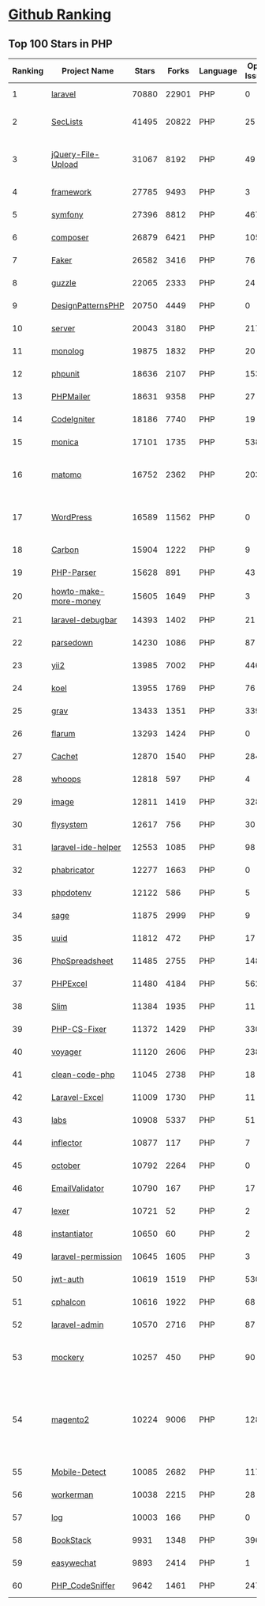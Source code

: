 [Github Ranking](../README.md)
==========

## Top 100 Stars in PHP

| Ranking | Project Name | Stars | Forks | Language | Open Issues | Description | Last Commit |
| ------- | ------------ | ----- | ----- | -------- | ----------- | ----------- | ----------- |
| 1 | [laravel](https://github.com/laravel/laravel) | 70880 | 22901 | PHP | 0 | Laravel is a web application framework with expressive, elegant syntax. We’ve already laid the foundation for your next big idea — freeing you to create without sweating the small things. | 2022-09-02T14:10:55Z |
| 2 | [SecLists](https://github.com/danielmiessler/SecLists) | 41495 | 20822 | PHP | 25 | SecLists is the security tester's companion. It's a collection of multiple types of lists used during security assessments, collected in one place. List types include usernames, passwords, URLs, sensitive data patterns, fuzzing payloads, web shells, and many more. | 2022-09-05T16:29:30Z |
| 3 | [jQuery-File-Upload](https://github.com/blueimp/jQuery-File-Upload) | 31067 | 8192 | PHP | 49 | File Upload widget with multiple file selection, drag&drop support, progress bar, validation and preview images, audio and video for jQuery. Supports cross-domain, chunked and resumable file uploads. Works with any server-side platform (Google App Engine, PHP, Python, Ruby on Rails, Java, etc.) that supports standard HTML form file uploads. | 2021-09-30T11:44:03Z |
| 4 | [framework](https://github.com/laravel/framework) | 27785 | 9493 | PHP | 3 | The Laravel Framework. | 2022-09-06T02:57:16Z |
| 5 | [symfony](https://github.com/symfony/symfony) | 27396 | 8812 | PHP | 467 | The Symfony PHP framework | 2022-09-05T21:24:44Z |
| 6 | [composer](https://github.com/composer/composer) | 26879 | 6421 | PHP | 105 | Dependency Manager for PHP | 2022-09-05T20:40:29Z |
| 7 | [Faker](https://github.com/fzaninotto/Faker) | 26582 | 3416 | PHP | 76 | Faker is a PHP library that generates fake data for you | 2022-07-11T08:30:23Z |
| 8 | [guzzle](https://github.com/guzzle/guzzle) | 22065 | 2333 | PHP | 24 | Guzzle, an extensible PHP HTTP client | 2022-08-29T11:03:21Z |
| 9 | [DesignPatternsPHP](https://github.com/DesignPatternsPHP/DesignPatternsPHP) | 20750 | 4449 | PHP | 0 | sample code for several design patterns in PHP 8 | 2022-07-19T18:53:47Z |
| 10 | [server](https://github.com/nextcloud/server) | 20043 | 3180 | PHP | 2178 | ☁️ Nextcloud server, a safe home for all your data | 2022-09-06T02:25:47Z |
| 11 | [monolog](https://github.com/Seldaek/monolog) | 19875 | 1832 | PHP | 20 | Sends your logs to files, sockets, inboxes, databases and various web services | 2022-08-28T19:30:19Z |
| 12 | [phpunit](https://github.com/sebastianbergmann/phpunit) | 18636 | 2107 | PHP | 153 | The PHP Unit Testing framework. | 2022-09-05T14:30:31Z |
| 13 | [PHPMailer](https://github.com/PHPMailer/PHPMailer) | 18631 | 9358 | PHP | 27 | The classic email sending library for PHP | 2022-09-05T14:17:52Z |
| 14 | [CodeIgniter](https://github.com/bcit-ci/CodeIgniter) | 18186 | 7740 | PHP | 19 | Open Source PHP Framework (originally from EllisLab) | 2022-08-29T12:30:05Z |
| 15 | [monica](https://github.com/monicahq/monica) | 17101 | 1735 | PHP | 538 | Personal CRM. Remember everything about your friends, family and business relationships. | 2022-09-05T14:25:39Z |
| 16 | [matomo](https://github.com/matomo-org/matomo) | 16752 | 2362 | PHP | 2036 | Liberating Web Analytics. Star us on Github? +1. Matomo is the leading open alternative to Google Analytics that gives you full control over your data. Matomo lets you easily collect data from websites & apps and visualise this data and extract insights. Privacy is built-in. We love Pull Requests!  | 2022-09-06T02:45:33Z |
| 17 | [WordPress](https://github.com/WordPress/WordPress) | 16589 | 11562 | PHP | 0 | WordPress, Git-ified. This repository is just a mirror of the WordPress subversion repository. Please do not send pull requests. Submit pull requests to https://github.com/WordPress/wordpress-develop and patches to https://core.trac.wordpress.org/ instead. | 2022-09-06T02:54:06Z |
| 18 | [Carbon](https://github.com/briannesbitt/Carbon) | 15904 | 1222 | PHP | 9 | A simple PHP API extension for DateTime. | 2022-09-04T15:21:22Z |
| 19 | [PHP-Parser](https://github.com/nikic/PHP-Parser) | 15628 | 891 | PHP | 43 | A PHP parser written in PHP | 2022-09-05T16:35:46Z |
| 20 | [howto-make-more-money](https://github.com/easychen/howto-make-more-money) | 15605 | 1649 | PHP | 3 | 程序员如何优雅的挣零花钱，2.0版，升级为小书了。Most of this not work outside China , so no English translate | 2022-06-18T17:00:20Z |
| 21 | [laravel-debugbar](https://github.com/barryvdh/laravel-debugbar) | 14393 | 1402 | PHP | 21 | Laravel Debugbar (Integrates PHP Debug Bar) | 2022-08-04T09:41:47Z |
| 22 | [parsedown](https://github.com/erusev/parsedown) | 14230 | 1086 | PHP | 87 | Better Markdown Parser in PHP | 2022-06-15T20:08:22Z |
| 23 | [yii2](https://github.com/yiisoft/yii2) | 13985 | 7002 | PHP | 446 | Yii 2: The Fast, Secure and Professional PHP Framework | 2022-09-06T02:01:15Z |
| 24 | [koel](https://github.com/koel/koel) | 13955 | 1769 | PHP | 76 | 🐦 A personal music streaming server that works. | 2022-09-02T15:53:14Z |
| 25 | [grav](https://github.com/getgrav/grav) | 13433 | 1351 | PHP | 339 | Modern, Crazy Fast, Ridiculously Easy and Amazingly Powerful Flat-File CMS powered by PHP, Markdown, Twig, and Symfony | 2022-09-05T18:14:40Z |
| 26 | [flarum](https://github.com/flarum/flarum) | 13293 | 1424 | PHP | 0 | Simple forum software for building great communities. | 2022-08-02T13:28:16Z |
| 27 | [Cachet](https://github.com/CachetHQ/Cachet) | 12870 | 1540 | PHP | 284 | 📛 An open source status page system for everyone. | 2022-07-05T14:23:17Z |
| 28 | [whoops](https://github.com/filp/whoops) | 12818 | 597 | PHP | 4 | PHP errors for cool kids  | 2022-07-04T15:35:24Z |
| 29 | [image](https://github.com/Intervention/image) | 12811 | 1419 | PHP | 328 | PHP Image Manipulation | 2022-08-23T18:21:40Z |
| 30 | [flysystem](https://github.com/thephpleague/flysystem) | 12617 | 756 | PHP | 30 | Abstraction for local and remote filesystems | 2022-09-04T21:15:12Z |
| 31 | [laravel-ide-helper](https://github.com/barryvdh/laravel-ide-helper) | 12553 | 1085 | PHP | 98 | Laravel IDE Helper | 2022-09-02T10:45:22Z |
| 32 | [phabricator](https://github.com/phacility/phabricator) | 12277 | 1663 | PHP | 0 | Effective June 1, 2021: Phabricator is no longer actively maintained. | 2022-06-14T17:12:36Z |
| 33 | [phpdotenv](https://github.com/vlucas/phpdotenv) | 12122 | 586 | PHP | 5 | Loads environment variables from `.env` to `getenv()`, `$_ENV` and `$_SERVER` automagically. | 2022-07-06T04:46:37Z |
| 34 | [sage](https://github.com/roots/sage) | 11875 | 2999 | PHP | 9 | WordPress starter theme with Laravel Blade components and templates, Tailwind CSS, and a modern development workflow | 2022-08-11T15:11:09Z |
| 35 | [uuid](https://github.com/ramsey/uuid) | 11812 | 472 | PHP | 17 | A PHP library for generating universally unique identifiers (UUIDs). | 2022-09-01T21:02:35Z |
| 36 | [PhpSpreadsheet](https://github.com/PHPOffice/PhpSpreadsheet) | 11485 | 2755 | PHP | 148 | A pure PHP library for reading and writing spreadsheet files | 2022-09-06T01:40:57Z |
| 37 | [PHPExcel](https://github.com/PHPOffice/PHPExcel) | 11480 | 4184 | PHP | 562 | ARCHIVED | 2019-01-02T01:38:48Z |
| 38 | [Slim](https://github.com/slimphp/Slim) | 11384 | 1935 | PHP | 11 | Slim is a PHP micro framework that helps you quickly write simple yet powerful web applications and APIs. | 2022-09-01T03:05:03Z |
| 39 | [PHP-CS-Fixer](https://github.com/FriendsOfPHP/PHP-CS-Fixer) | 11372 | 1429 | PHP | 330 | A tool to automatically fix PHP Coding Standards issues | 2022-09-05T22:09:34Z |
| 40 | [voyager](https://github.com/the-control-group/voyager) | 11120 | 2606 | PHP | 238 | Voyager - The Missing Laravel Admin | 2022-09-02T15:29:39Z |
| 41 | [clean-code-php](https://github.com/jupeter/clean-code-php) | 11045 | 2738 | PHP | 18 | :bathtub: Clean Code concepts adapted for PHP | 2022-08-31T01:09:45Z |
| 42 | [Laravel-Excel](https://github.com/SpartnerNL/Laravel-Excel) | 11009 | 1730 | PHP | 11 | 🚀 Supercharged Excel exports and imports in Laravel | 2022-07-10T08:33:02Z |
| 43 | [labs](https://github.com/docker/labs) | 10908 | 5337 | PHP | 51 | This is a collection of tutorials for learning how to use Docker with various tools. Contributions welcome. | 2022-08-22T03:47:43Z |
| 44 | [inflector](https://github.com/doctrine/inflector) | 10877 | 117 | PHP | 7 | Doctrine Inflector is a small library that can perform string manipulations with regard to uppercase/lowercase and singular/plural forms of words. | 2022-09-03T18:39:41Z |
| 45 | [october](https://github.com/octobercms/october) | 10792 | 2264 | PHP | 0 | Self-hosted CMS platform based on the Laravel PHP Framework. | 2022-08-24T01:33:16Z |
| 46 | [EmailValidator](https://github.com/egulias/EmailValidator) | 10790 | 167 | PHP | 17 | PHP Email address validator | 2022-09-03T09:54:08Z |
| 47 | [lexer](https://github.com/doctrine/lexer) | 10721 | 52 | PHP | 2 | Base library for a lexer that can be used in Top-Down, Recursive Descent Parsers. | 2022-06-28T20:43:52Z |
| 48 | [instantiator](https://github.com/doctrine/instantiator) | 10650 | 60 | PHP | 2 | None | 2022-05-29T20:57:59Z |
| 49 | [laravel-permission](https://github.com/spatie/laravel-permission) | 10645 | 1605 | PHP | 3 | Associate users with roles and permissions | 2022-09-05T17:07:04Z |
| 50 | [jwt-auth](https://github.com/tymondesigns/jwt-auth) | 10619 | 1519 | PHP | 530 | 🔐 JSON Web Token Authentication for Laravel & Lumen | 2022-07-16T21:53:44Z |
| 51 | [cphalcon](https://github.com/phalcon/cphalcon) | 10616 | 1922 | PHP | 68 | High performance, full-stack PHP framework delivered as a C extension. | 2022-09-06T00:10:10Z |
| 52 | [laravel-admin](https://github.com/z-song/laravel-admin) | 10570 | 2716 | PHP | 87 | Build a full-featured administrative interface in ten minutes | 2022-08-31T08:51:31Z |
| 53 | [mockery](https://github.com/mockery/mockery) | 10257 | 450 | PHP | 90 | Mockery is a simple yet flexible PHP mock object framework for use in unit testing with PHPUnit, PHPSpec or any other testing framework. Its core goal is to offer a test double framework with a succinct API capable of clearly defining all possible object operations and interactions using a human readable Domain Specific Language (DSL). | 2022-07-21T08:40:41Z |
| 54 | [magento2](https://github.com/magento/magento2) | 10224 | 9006 | PHP | 1289 | All Submissions you make to Magento Inc. ("Magento") through GitHub are subject to the following terms and conditions: (1) You grant Magento a perpetual, worldwide, non-exclusive, no charge, royalty free, irrevocable license under your applicable copyrights and patents to reproduce, prepare derivative works of, display, publically perform, sublicense and distribute any feedback, ideas, code, or other information (“Submission") you submit through GitHub. (2) Your Submission is an original work of authorship and you are the owner or are legally entitled to grant the license stated above. (3) You agree to the Contributor License Agreement found here:  https://github.com/magento/magento2/blob/master/CONTRIBUTOR_LICENSE_AGREEMENT.html | 2022-09-05T19:40:51Z |
| 55 | [Mobile-Detect](https://github.com/serbanghita/Mobile-Detect) | 10085 | 2682 | PHP | 117 | Mobile_Detect is a lightweight PHP class for detecting mobile devices (including tablets). It uses the User-Agent string combined with specific HTTP headers to detect the mobile environment. | 2022-05-17T12:13:46Z |
| 56 | [workerman](https://github.com/walkor/workerman) | 10038 | 2215 | PHP | 28 | An asynchronous event driven PHP socket framework. Supports HTTP, Websocket, SSL and other custom protocols. PHP>=5.4. | 2022-08-20T10:24:54Z |
| 57 | [log](https://github.com/php-fig/log) | 10003 | 166 | PHP | 0 | None | 2021-07-14T16:46:26Z |
| 58 | [BookStack](https://github.com/BookStackApp/BookStack) | 9931 | 1348 | PHP | 396 | A platform to create documentation/wiki content built with PHP & Laravel | 2022-09-05T18:43:21Z |
| 59 | [easywechat](https://github.com/w7corp/easywechat) | 9893 | 2414 | PHP | 1 | 📦 一个 PHP 微信 SDK | 2022-09-05T09:00:15Z |
| 60 | [PHP_CodeSniffer](https://github.com/squizlabs/PHP_CodeSniffer) | 9642 | 1461 | PHP | 247 | PHP_CodeSniffer tokenizes PHP files and detects violations of a defined set of coding standards. | 2022-09-04T15:09:03Z |

